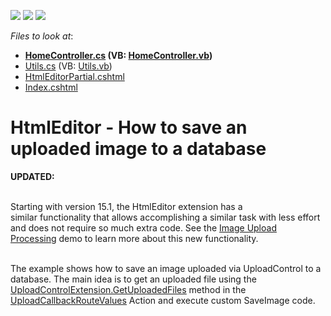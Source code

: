 <!-- default badges list -->
![](https://img.shields.io/endpoint?url=https://codecentral.devexpress.com/api/v1/VersionRange/128552333/14.1.3%2B)
[![](https://img.shields.io/badge/Open_in_DevExpress_Support_Center-FF7200?style=flat-square&logo=DevExpress&logoColor=white)](https://supportcenter.devexpress.com/ticket/details/E3749)
[![](https://img.shields.io/badge/📖_How_to_use_DevExpress_Examples-e9f6fc?style=flat-square)](https://docs.devexpress.com/GeneralInformation/403183)
<!-- default badges end -->
<!-- default file list -->
*Files to look at*:

* **[HomeController.cs](./CS/SaveImageToDB/Controllers/HomeController.cs) (VB: [HomeController.vb](./VB/SaveImageToDB/Controllers/HomeController.vb))**
* [Utils.cs](./CS/SaveImageToDB/Models/Utils.cs) (VB: [Utils.vb](./VB/SaveImageToDB/Models/Utils.vb))
* [HtmlEditorPartial.cshtml](./CS/SaveImageToDB/Views/Home/HtmlEditorPartial.cshtml)
* [Index.cshtml](./CS/SaveImageToDB/Views/Home/Index.cshtml)
<!-- default file list end -->
# HtmlEditor - How to save an uploaded image to a database


<p><strong>UPDATED:</strong></p>
<p><br>Starting with version 15.1, the HtmlEditor extension has a similar functionality that allows accomplishing a similar task with less effort and does not require so much extra code. See the <a href="http://demos.devexpress.com/MVCxHTMLEditorDemos/Dialogs/UploadProcessing">Image Upload Processing</a> demo to learn more about this new functionality.</p>
<p><br>The example shows how to save an image uploaded via UploadControl to a database. The main idea is to get an uploaded file using the <a href="http://documentation.devexpress.com/#AspNet/DevExpressWebMvcUploadControlExtension_GetUploadedFilestopic"><u>UploadControlExtension.GetUploadedFiles</u></a> method in the <a href="http://documentation.devexpress.com/#AspNet/DevExpressWebMvcMVCxHtmlEditorImageUploadSettings_UploadCallbackRouteValuestopic"><u>UploadCallbackRouteValues</u></a> Action and execute custom SaveImage code.</p>

<br/>


